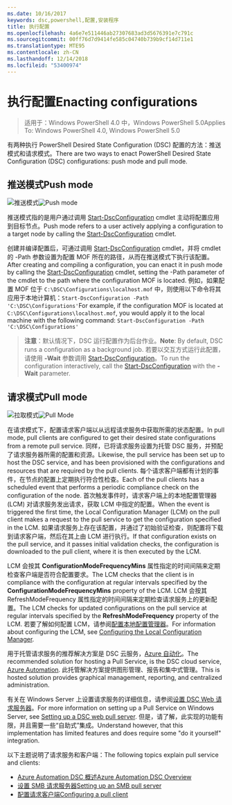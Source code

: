 ```yaml
---
ms.date: 10/16/2017
keywords: dsc,powershell,配置,安装程序
title: 执行配置
ms.openlocfilehash: 4a6e7e511446ab27307683ad3d5676391e7c791c
ms.sourcegitcommit: 00ff76d7d9414fe585c04740b739b9cf14d711e1
ms.translationtype: MTE95
ms.contentlocale: zh-CN
ms.lasthandoff: 12/14/2018
ms.locfileid: "53400974"
---
```

# <a name="enacting-configurations"></a><span data-ttu-id="1e780-103">执行配置</span><span class="sxs-lookup"><span data-stu-id="1e780-103">Enacting configurations</span></span>

><span data-ttu-id="1e780-104">适用于：Windows PowerShell 4.0 中，Windows PowerShell 5.0</span><span class="sxs-lookup"><span data-stu-id="1e780-104">Applies To: Windows PowerShell 4.0, Windows PowerShell 5.0</span></span>

<span data-ttu-id="1e780-105">有两种执行 PowerShell Desired State Configuration (DSC) 配置的方法：推送模式和请求模式。</span><span class="sxs-lookup"><span data-stu-id="1e780-105">There are two ways to enact PowerShell Desired State Configuration (DSC) configurations: push mode and pull mode.</span></span>

## <a name="push-mode"></a><span data-ttu-id="1e780-106">推送模式</span><span class="sxs-lookup"><span data-stu-id="1e780-106">Push mode</span></span>

<span data-ttu-id="1e780-107">![推送模式](../images/pushModel.png "推送模式的工作原理")</span><span class="sxs-lookup"><span data-stu-id="1e780-107">![Push mode](../images/pushModel.png "How push mode works")</span></span>

<span data-ttu-id="1e780-108">推送模式指的是用户通过调用 [Start-DscConfiguration](/powershell/module/psdesiredstateconfiguration/start-dscconfiguration) cmdlet 主动将配置应用到目标节点。</span><span class="sxs-lookup"><span data-stu-id="1e780-108">Push mode refers to a user actively applying a configuration to a target node by calling the [Start-DscConfiguration](/powershell/module/psdesiredstateconfiguration/start-dscconfiguration) cmdlet.</span></span>

<span data-ttu-id="1e780-109">创建并编译配置后，可通过调用 [Start-DscConfiguration](/powershell/module/psdesiredstateconfiguration/start-dscconfiguration) cmdlet，并将 cmdlet 的 -Path 参数设置为配置 MOF 所在的路径，从而在推送模式下执行该配置。</span><span class="sxs-lookup"><span data-stu-id="1e780-109">After creating and compiling a configuration, you can enact it in push mode by calling the [Start-DscConfiguration](/powershell/module/psdesiredstateconfiguration/start-dscconfiguration) cmdlet, setting the -Path parameter of the cmdlet to the path where the configuration MOF is located.</span></span>
<span data-ttu-id="1e780-110">例如，如果配置 MOF 位于 `C:\DSC\Configurations\localhost.mof` 中，则使用以下命令将其应用于本地计算机：`Start-DscConfiguration -Path 'C:\DSC\Configurations'`</span><span class="sxs-lookup"><span data-stu-id="1e780-110">For example, if the configuration MOF is located at `C:\DSC\Configurations\localhost.mof`, you would apply it to the local machine with the following command: `Start-DscConfiguration -Path 'C:\DSC\Configurations'`</span></span>

> <span data-ttu-id="1e780-111">__注意__：默认情况下，DSC 运行配置作为后台作业。</span><span class="sxs-lookup"><span data-stu-id="1e780-111">__Note__: By default, DSC runs a configuration as a background job.</span></span> <span data-ttu-id="1e780-112">若要以交互方式运行此配置，请使用 __-Wait__ 参数调用 [Start-DscConfiguration](/powershell/module/psdesiredstateconfiguration/start-dscconfiguration)。</span><span class="sxs-lookup"><span data-stu-id="1e780-112">To run the configuration interactively, call the [Start-DscConfiguration](/powershell/module/psdesiredstateconfiguration/start-dscconfiguration) with the __-Wait__ parameter.</span></span>

## <a name="pull-mode"></a><span data-ttu-id="1e780-113">请求模式</span><span class="sxs-lookup"><span data-stu-id="1e780-113">Pull mode</span></span>

<span data-ttu-id="1e780-114">![拉取模式](../images/pullModel.png "拉取模式的工作原理")</span><span class="sxs-lookup"><span data-stu-id="1e780-114">![Pull Mode](../images/pullModel.png "How pull mode works")</span></span>

<span data-ttu-id="1e780-115">在请求模式下，配置请求客户端以从远程请求服务中获取所需的状态配置。</span><span class="sxs-lookup"><span data-stu-id="1e780-115">In pull mode, pull clients are configured to get their desired state configurations from a remote pull service.</span></span>
<span data-ttu-id="1e780-116">同样，已将请求服务设置为托管 DSC 服务，并预配了请求服务器所需的配置和资源。</span><span class="sxs-lookup"><span data-stu-id="1e780-116">Likewise, the pull service has been set up to host the DSC service, and has been provisioned with the configurations and resources that are required by the pull clients.</span></span>
<span data-ttu-id="1e780-117">每个请求客户端都有计划的事件，在节点的配置上定期执行符合性检查。</span><span class="sxs-lookup"><span data-stu-id="1e780-117">Each of the pull clients has a scheduled event that performs a periodic compliance check on the configuration of the node.</span></span>
<span data-ttu-id="1e780-118">首次触发事件时，请求客户端上的本地配置管理器 (LCM) 对请求服务发出请求，获取 LCM 中指定的配置。</span><span class="sxs-lookup"><span data-stu-id="1e780-118">When the event is triggered the first time, the Local Configuration Manager (LCM) on the pull client makes a request to the pull service to get the configuration specified in the LCM.</span></span>
<span data-ttu-id="1e780-119">如果请求服务上存在该配置，并通过了初始验证检查，则配置将下载到请求客户端，然后在其上由 LCM 进行执行。</span><span class="sxs-lookup"><span data-stu-id="1e780-119">If that configuration exists on the pull service, and it passes initial validation checks, the configuration is downloaded to the pull client, where it is then executed by the LCM.</span></span>

<span data-ttu-id="1e780-120">LCM 会按其 **ConfigurationModeFrequencyMins** 属性指定的时间间隔来定期检查客户端是否符合配置要求。</span><span class="sxs-lookup"><span data-stu-id="1e780-120">The LCM checks that the client is in compliance with the configuration at regular intervals specified by the **ConfigurationModeFrequencyMins** property of the LCM.</span></span>
<span data-ttu-id="1e780-121">LCM 会按其 RefreshModeFrequency 属性指定的时间间隔来定期检查请求服务上的更新配置。</span><span class="sxs-lookup"><span data-stu-id="1e780-121">The LCM checks for updated configurations on the pull service at regular intervals specified by the **RefreshModeFrequency** property of the LCM.</span></span>
<span data-ttu-id="1e780-122">若要了解如何配置 LCM，请参阅[配置本地配置管理器](../managing-nodes/metaConfig.md)。</span><span class="sxs-lookup"><span data-stu-id="1e780-122">For information about configuring the LCM, see [Configuring the Local Configuration Manager](../managing-nodes/metaConfig.md).</span></span>

<span data-ttu-id="1e780-123">用于托管请求服务的推荐解决方案是 DSC 云服务，[Azure 自动化](https://azure.microsoft.com/services/automation/)。</span><span class="sxs-lookup"><span data-stu-id="1e780-123">The recommended solution for hosting a Pull Service, is the DSC cloud service, [Azure Automation](https://azure.microsoft.com/services/automation/).</span></span>
<span data-ttu-id="1e780-124">此托管解决方案提供图形管理、报告和集中式管理。</span><span class="sxs-lookup"><span data-stu-id="1e780-124">This is hosted solution provides graphical management, reporting, and centralized administration.</span></span>

<span data-ttu-id="1e780-125">有关在 Windows Server 上设置请求服务的详细信息，请参阅[设置 DSC Web 请求服务器](pullServer.md)。</span><span class="sxs-lookup"><span data-stu-id="1e780-125">For more information on setting up a Pull Service on Windows Server, see [Setting up a DSC web pull server](pullServer.md).</span></span>
<span data-ttu-id="1e780-126">但是，请了解，此实现的功能有限，并且需要一些“自助式”集成。</span><span class="sxs-lookup"><span data-stu-id="1e780-126">Understand however, that this implementation has limited features and does require some "do it yourself" integration.</span></span>

<span data-ttu-id="1e780-127">以下主题说明了请求服务和客户端：</span><span class="sxs-lookup"><span data-stu-id="1e780-127">The following topics explain pull service and clients:</span></span>

- [<span data-ttu-id="1e780-128">Azure Automation DSC 概述</span><span class="sxs-lookup"><span data-stu-id="1e780-128">Azure Automation DSC Overview</span></span>](https://docs.microsoft.com/en-us/azure/automation/automation-dsc-overview)
- [<span data-ttu-id="1e780-129">设置 SMB 请求服务器</span><span class="sxs-lookup"><span data-stu-id="1e780-129">Setting up an SMB pull server</span></span>](pullServerSMB.md)
- [<span data-ttu-id="1e780-130">配置请求客户端</span><span class="sxs-lookup"><span data-stu-id="1e780-130">Configuring a pull client</span></span>](pullClientConfigID.md)
